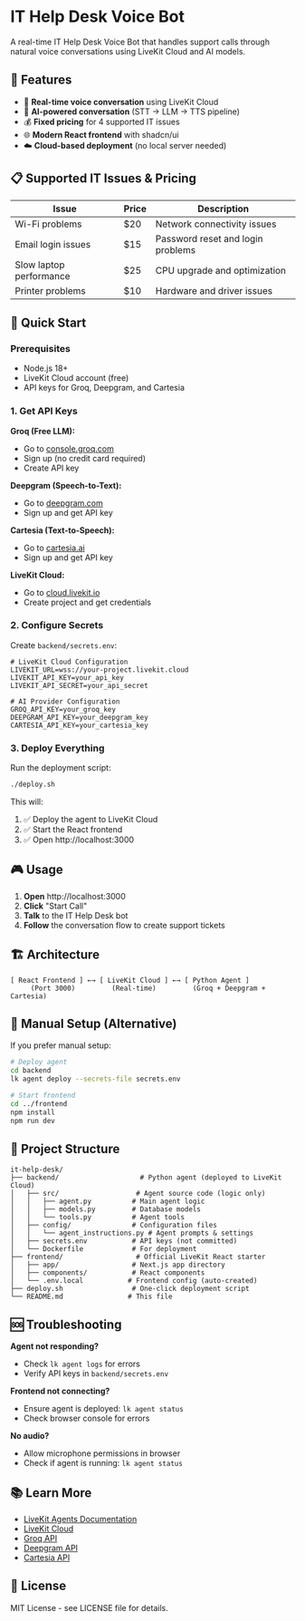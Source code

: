 # IT Help Desk Voice Bot

A real-time IT Help Desk Voice Bot that handles support calls through natural voice conversations using LiveKit Cloud and AI models.

## 🎯 Features

- 🎤 **Real-time voice conversation** using LiveKit Cloud
- 🤖 **AI-powered conversation** (STT → LLM → TTS pipeline)
- 💰 **Fixed pricing** for 4 supported IT issues
- 🌐 **Modern React frontend** with shadcn/ui
- ☁️ **Cloud-based deployment** (no local server needed)

## 📋 Supported IT Issues & Pricing

| Issue | Price | Description |
|-------|-------|-------------|
| Wi-Fi problems | $20 | Network connectivity issues |
| Email login issues | $15 | Password reset and login problems |
| Slow laptop performance | $25 | CPU upgrade and optimization |
| Printer problems | $10 | Hardware and driver issues |

## 🚀 Quick Start

### Prerequisites
- Node.js 18+
- LiveKit Cloud account (free)
- API keys for Groq, Deepgram, and Cartesia

### 1. Get API Keys

**Groq (Free LLM):**
- Go to [console.groq.com](https://console.groq.com)
- Sign up (no credit card required)
- Create API key

**Deepgram (Speech-to-Text):**
- Go to [deepgram.com](https://deepgram.com)
- Sign up and get API key

**Cartesia (Text-to-Speech):**
- Go to [cartesia.ai](https://cartesia.ai)
- Sign up and get API key

**LiveKit Cloud:**
- Go to [cloud.livekit.io](https://cloud.livekit.io)
- Create project and get credentials

### 2. Configure Secrets

Create `backend/secrets.env`:
```env
# LiveKit Cloud Configuration
LIVEKIT_URL=wss://your-project.livekit.cloud
LIVEKIT_API_KEY=your_api_key
LIVEKIT_API_SECRET=your_api_secret

# AI Provider Configuration
GROQ_API_KEY=your_groq_key
DEEPGRAM_API_KEY=your_deepgram_key
CARTESIA_API_KEY=your_cartesia_key
```

### 3. Deploy Everything

Run the deployment script:
```bash
./deploy.sh
```

This will:
1. ✅ Deploy the agent to LiveKit Cloud
2. ✅ Start the React frontend
3. ✅ Open http://localhost:3000

## 🎮 Usage

1. **Open** http://localhost:3000
2. **Click** "Start Call" 
3. **Talk** to the IT Help Desk bot
4. **Follow** the conversation flow to create support tickets

## 🏗️ Architecture

```
[ React Frontend ] ←→ [ LiveKit Cloud ] ←→ [ Python Agent ]
     (Port 3000)         (Real-time)         (Groq + Deepgram + Cartesia)
```

## 🔧 Manual Setup (Alternative)

If you prefer manual setup:

```bash
# Deploy agent
cd backend
lk agent deploy --secrets-file secrets.env

# Start frontend  
cd ../frontend
npm install
npm run dev
```

## 📁 Project Structure

```
it-help-desk/
├── backend/                    # Python agent (deployed to LiveKit Cloud)
│   ├── src/                   # Agent source code (logic only)
│   │   ├── agent.py          # Main agent logic
│   │   ├── models.py         # Database models
│   │   └── tools.py          # Agent tools
│   ├── config/               # Configuration files
│   │   └── agent_instructions.py # Agent prompts & settings
│   ├── secrets.env           # API keys (not committed)
│   └── Dockerfile            # For deployment
├── frontend/                  # Official LiveKit React starter
│   ├── app/                  # Next.js app directory
│   ├── components/           # React components
│   └── .env.local           # Frontend config (auto-created)
├── deploy.sh                 # One-click deployment script
└── README.md                # This file
```

## 🆘 Troubleshooting

**Agent not responding?**
- Check `lk agent logs` for errors
- Verify API keys in `backend/secrets.env`

**Frontend not connecting?**
- Ensure agent is deployed: `lk agent status`
- Check browser console for errors

**No audio?**
- Allow microphone permissions in browser
- Check if agent is running: `lk agent status`

## 📚 Learn More

- [LiveKit Agents Documentation](https://docs.livekit.io/agents/)
- [LiveKit Cloud](https://cloud.livekit.io/)
- [Groq API](https://console.groq.com/)
- [Deepgram API](https://deepgram.com/)
- [Cartesia API](https://cartesia.ai/)

## 📄 License

MIT License - see LICENSE file for details.
